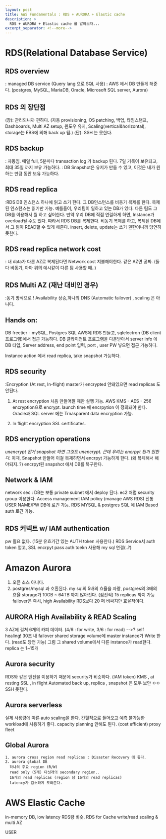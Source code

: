 ```yaml
---
layout: post
title: AWS Fundamentals : RDS + AURORA + Elastic cache
description: >
  RDS + AURORA + Elastic cache 를 알아보자...
excerpt_separator: <!--more-->
---
```


# RDS(Relational Database Service)

## RDS overview
  : managed DB service (Query lang 으로 SQL 사용)
  : AWS 에서 DB 만들게 해준다. (postgres, MySQL, MariaDB, Oracle, Microsoft SQL server, Aurora)

## RDS 의 장단점
  (장): 관리되니까 편하다. (자동 provisioning, OS patching, 백업, 타임스탬프, Dashboards, Multi AZ setup, 윈도우 유지, Scaling(vertical&horizontal), storage는 EBS에 의해 back up 됨.)
  (단): SSH 는 못한다.

## RDS backup
: 자동임. 매일 full, 5분마다 transaction log 가 backup 된다. 7일 기록이 보유되고, 최대 35일 까지 보유 가능하다.
: DB Snapshot은 유저가 만들 수 있고, 이것은 내가 원하는 만큼 동안 보유 가능하다.


## RDS read replica

  :RDS DB 인스턴스 하나에 읽고 쓰기 한다. 그 DB인스턴스를 비동기 복제를 한다. 복제된 인스턴스는 읽기만 가능.
    예를들어, 우리팀이 일하고 있는 DB가 있다. 다른 팀도 그 DB를 이용해서 뭘 하고 싶어한다.
    만약 우리 DB에 직접 연결하게 하면, Instance가 overload될 수도 있다. 따라서 RDS DB를 복제한다.
    비동기 복제를 하고, 복제된 DB에서 그 팀이 READ할 수 있게 해준다. insert, delete, update는 쓰기 권한이니까 당연히 못한다.


## RDS read replica network cost
  : 내 data가 다른 AZ로 복제된다면 Network cost 지불해야한다. 같은 AZ면 공짜. (둘다 비동기, 아마 위의 예시같이 다른 팀 사용할 때..)

## RDS Multi AZ (재난 대비인 경우)
  :동기 방식으로 ! Availability 상승,하나의 DNS (Automatic failover) , scaling 은 아니다.


##  Hands on:
  DB freetier - mySQL, Postgres SQL
  AWS에 RDS 만들고, sqlelectron (DB client 프로그램)에서 접근 가능하다. DB 클라이언트 프로그램을 다운받아서 server info 에 DB 타입, Server address, end point 입력, port , user PW 넣으면 접근 가능하다.

  Instance action 에서 read replica, take snapshot 가능하다.

## RDS security
  :Encryption (At rest, In-flight)
  master가 encrypted 안돼있으면 read replicas 도 안된다.
  1. At rest encryption
    처음 만들어질 때만 실행 가능.
    AWS KMS - AES - 256 encryption으로 encrypt.
    launch time 에 encrpytion 이 정의돼야 한다.
    Oracle과 SQL server 에는 Trnasparent data encryption 가능.

  2. In flight encryption
    SSL certificates.


## RDS encryption operations
*unencrypt 된거 snapshot 하면 그것도 unencrypt. 근데 우리는 encrpyt 된거 원한다.*
이때, Snapshot 만들어 이걸 복제하면서 encrpyt 가능하게 한다. (왜 복제해서 해야되지..?)
encrpyt된 snapshot 에서 DB를 복구한다.

## Network & IAM
  network sec : DB는 보통 private subnet 에서 deploy 된다.
  ec2 처럼 security group 이용한다.
  Access management
    IAM policy (manage AWS RDS)
    전통 USER NAME/PW DB에 로긴 가능.
    RDS MYSQL & postgres SQL 에 IAM Based auth 로긴 가능.

## RDS 커넥트 w/ IAM authentication
  pw 필요 없다. (15분 유효기간 있는 AUTH token 사용한다.)
  RDS Service서 auth token 얻고, SSL encrpyt pass auth toekn 사용해 my sql 연결(..?)



# Amazon Aurora
  1. 오픈 소스 아니다.
  2. postgres/mysql 과 호환된다.
  my sql의 5배의 효율을 자랑, postgres의 3배의 효율
  storage가 10GB ~ 64TB 까지 많아진다. (점진적)
  15 replicas 까지 가능
  failover은 즉시, high Availability
  RDS보다 20 퍼 비싸지만 효율적이다.

## AURORA High Availability & READ Scaling
  3 AZ에 걸쳐 6개의 카피 데이터. (4/6 : for write, 3/6 : for read) -->?
  self healing! 30초 내 failover
  shared storage volume에 master instance가 Write 한다. (read도 당연 가능) 그럼 그 shared volume에서 다른 instance가 read한다.
  replica 는 1~15개

## Aurora security  
  RDS와 같은 엔진을 이용하기 때문에 security가 비슷하다. (IAM token)
  KMS , at resting
  SSL , in flight
  Automated back up, replica , snapshot 은 모두 보안 ㅇㅇ
  SSH 못한다.

## Aurora serverless
  실제 사용량에 따른 auto scaling을 한다.
  간헐적으로 들어오고 예측 불가능한 workload에 사용하기 좋다.
  capacity planning 안해도 된다. (cost efficient)
  proxy fleet

## Global Aurora
    1. aurora cross region read replicas : Disaster Recovery 에 좋다.
    2. aurora global DB
      하나의 주요 region (R/W)
      read only (5개) 다섯개의 secondary region..
      16개의 read replicas (region 당 16개의 read replicas)
      latency가 감소하게 도와준다.

# AWS Elastic Cache
in-memory DB, low latency
RDS랑 비슷, RDS for Cache
write/read scaling & multi AZ

USER
